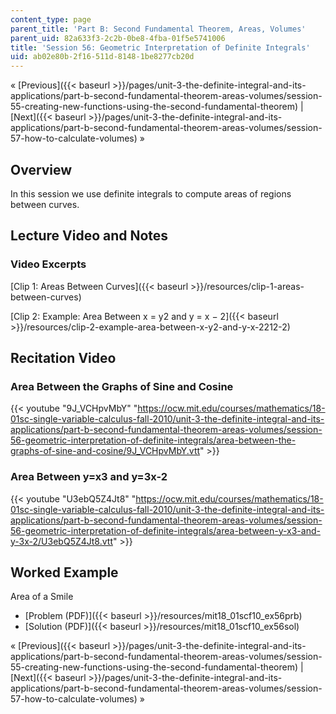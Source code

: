 ```yaml
---
content_type: page
parent_title: 'Part B: Second Fundamental Theorem, Areas, Volumes'
parent_uid: 82a633f3-2c2b-0be8-4fba-01f5e5741006
title: 'Session 56: Geometric Interpretation of Definite Integrals'
uid: ab02e80b-2f16-511d-8148-1be8277cb20d
---
```


« [Previous]({{< baseurl >}}/pages/unit-3-the-definite-integral-and-its-applications/part-b-second-fundamental-theorem-areas-volumes/session-55-creating-new-functions-using-the-second-fundamental-theorem) | [Next]({{< baseurl >}}/pages/unit-3-the-definite-integral-and-its-applications/part-b-second-fundamental-theorem-areas-volumes/session-57-how-to-calculate-volumes) »

Overview
--------

In this session we use definite integrals to compute areas of regions between curves.

Lecture Video and Notes
-----------------------

### Video Excerpts

[Clip 1: Areas Between Curves]({{< baseurl >}}/resources/clip-1-areas-between-curves)

[Clip 2: Example: Area Between x = y2 and y = x − 2]({{< baseurl >}}/resources/clip-2-example-area-between-x-y2-and-y-x-2212-2)

Recitation Video
----------------

### Area Between the Graphs of Sine and Cosine

{{< youtube "9J_VCHpvMbY" "https://ocw.mit.edu/courses/mathematics/18-01sc-single-variable-calculus-fall-2010/unit-3-the-definite-integral-and-its-applications/part-b-second-fundamental-theorem-areas-volumes/session-56-geometric-interpretation-of-definite-integrals/area-between-the-graphs-of-sine-and-cosine/9J_VCHpvMbY.vtt" >}}

### Area Between y=x3 and y=3x-2

{{< youtube "U3ebQ5Z4Jt8" "https://ocw.mit.edu/courses/mathematics/18-01sc-single-variable-calculus-fall-2010/unit-3-the-definite-integral-and-its-applications/part-b-second-fundamental-theorem-areas-volumes/session-56-geometric-interpretation-of-definite-integrals/area-between-y-x3-and-y-3x-2/U3ebQ5Z4Jt8.vtt" >}}

Worked Example
--------------

Area of a Smile

*   [Problem (PDF)]({{< baseurl >}}/resources/mit18_01scf10_ex56prb)
*   [Solution (PDF)]({{< baseurl >}}/resources/mit18_01scf10_ex56sol)

« [Previous]({{< baseurl >}}/pages/unit-3-the-definite-integral-and-its-applications/part-b-second-fundamental-theorem-areas-volumes/session-55-creating-new-functions-using-the-second-fundamental-theorem) | [Next]({{< baseurl >}}/pages/unit-3-the-definite-integral-and-its-applications/part-b-second-fundamental-theorem-areas-volumes/session-57-how-to-calculate-volumes) »